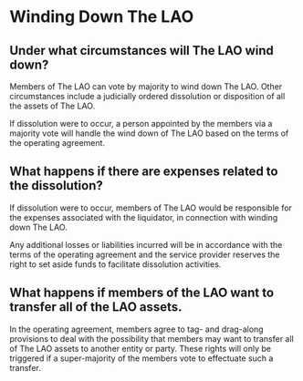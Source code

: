 # Winding Down The LAO

## Under what circumstances will The LAO wind down?

Members of The LAO can vote by majority to wind down The LAO. Other circumstances include a judicially ordered dissolution or disposition of all the assets of The LAO.

If dissolution were to occur, a person appointed by the members via a majority vote will handle the wind down of The LAO based on the terms of the operating agreement.

## What happens if there are expenses related to the dissolution?

If dissolution were to occur, members of The LAO would be responsible for the expenses associated with the liquidator, in connection with winding down The LAO.

Any additional losses or liabilities incurred will be in accordance with the terms of the operating agreement and the service provider reserves the right to set aside funds to facilitate dissolution activities.

## What happens if members of the LAO want to transfer all of the LAO assets.

In the operating agreement, members agree to tag- and drag-along provisions to deal with the possibility that members may want to transfer all of The LAO assets to another entity or party.  These rights will only be triggered if a super-majority of the members vote to effectuate such a transfer.
